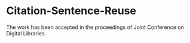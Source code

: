 # Citation-Sentence-Reuse
The work has been accepted in the proceedings of Joint Conference on Digital Libraries.
